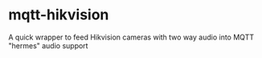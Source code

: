 # mqtt-hikvision
A quick wrapper to feed Hikvision cameras with two way audio into MQTT "hermes" audio support
